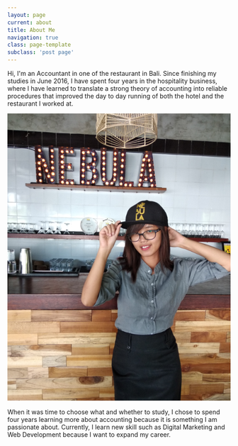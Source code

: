 ```yaml
---
layout: page
current: about
title: About Me
navigation: true
class: page-template
subclass: 'post page'
---
```


Hi, I'm an Accountant in one of the restaurant in Bali. Since finishing my studies in June 2016, I have spent four years in the hospitality business, where I have learned to translate a strong theory of accounting into reliable procedures that improved the day to day running of both the hotel and the restaurant I worked at.

![At the restaurant I'm working at](assets/images/shina-nebula.png)

When it was time to choose what and whether to study, I chose to spend four years learning more about accounting because it is something I am passionate about. Currently, I learn new skill such as Digital Marketing and Web Development because I want to expand my career.


